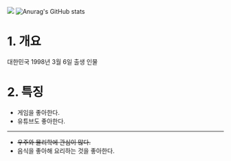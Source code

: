 <a href="https://github.com/PARKMINJE2/PARKMINJE2" target="_blank"><img src="https://img.shields.io/badge/Here-배경FFFFFF?style=for-the-badge&logo=appveyor&logoColor=333333"/></a>
![Anurag's GitHub stats](https://github-readme-stats.vercel.app/api?username=PARKMINJE2&show_icons=true&theme=radical)

# 1. 개요
대한민국 1998년 3월 6일 출생 인물

# 2. 특징
- 게임을 좋아한다.
- 유튜브도 좋아한다.
---
- ~~우주와 물리학에 관심이 많다.~~
- 음식을 좋아해 요리하는 것을 좋아한다.
  